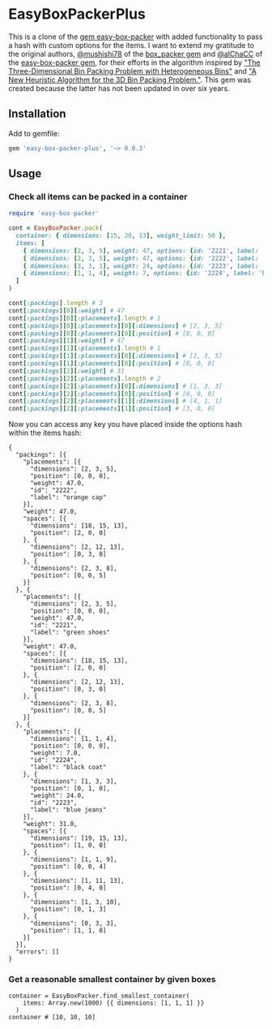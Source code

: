# EasyBoxPackerPlus

This is a clone of the [gem easy-box-packer](https://github.com/alChaCC/easy-box-packer) with added functionality to pass a hash with custom options for the items. I want to extend my gratitude to the original authors, [@mushishi78](https://github.com/mushishi78) of the [box_packer gem](https://github.com/mushishi78/box_packer/) and [@alChaCC](https://github.com/alChaCC) of the [easy-box-packer gem](https://github.com/alChaCC/easy-box-packer), for their efforts in the algorithm inspired by ["The Three-Dimensional Bin Packing Problem with Heterogeneous Bins"](https://www.researchgate.net/publication/273121476_A_genetic_algorithm_for_the_three-dimensional_bin_packing_problem_with_heterogeneous_bins) and ["A New Heuristic Algorithm for the 3D Bin Packing Problem."](https://www.researchgate.net/publication/226249396_A_New_Heuristic_Algorithm_for_the_3D_Bin_Packing_Problem).
This gem was created because the latter has not been updated in over six years.

## Installation

Add to gemfile:

``` ruby
gem 'easy-box-packer-plus', '~> 0.0.3'
```

## Usage

### Check all items can be packed in a container

``` ruby
require 'easy-box-packer'

cont = EasyBoxPacker.pack(
  container: { dimensions: [15, 20, 13], weight_limit: 50 },
  items: [
    { dimensions: [2, 3, 5], weight: 47, options: {id: '2221', label: 'green shoes' } },
    { dimensions: [2, 3, 5], weight: 47, options: {id: '2222', label: 'orange cap' } },
    { dimensions: [3, 3, 1], weight: 24, options: {id: '2223', label: 'blue jeans' } },
    { dimensions: [1, 1, 4], weight: 7, options: {id: '2224', label: 'black coat' } },
  ]
)

cont[:packings].length # 3
cont[:packings][0][:weight] # 47
cont[:packings][0][:placements].length # 1
cont[:packings][0][:placements][0][:dimensions] # [2, 3, 5]
cont[:packings][0][:placements][0][:position] # [0, 0, 0]
cont[:packings][1][:weight] # 47
cont[:packings][1][:placements].length # 1
cont[:packings][1][:placements][0][:dimensions] # [2, 3, 5]
cont[:packings][1][:placements][0][:position] # [0, 0, 0]
cont[:packings][2][:weight] # 31
cont[:packings][2][:placements].length # 2
cont[:packings][2][:placements][0][:dimensions] # [1, 3, 3]
cont[:packings][2][:placements][0][:position] # [0, 0, 0]
cont[:packings][2][:placements][1][:dimensions] # [4, 1, 1]
cont[:packings][2][:placements][1][:position] # [3, 0, 0]
```
Now you can access any key you have placed inside the options hash within the items hash:
```
{
  "packings": [{
    "placements": [{
      "dimensions": [2, 3, 5],
      "position": [0, 0, 0],
      "weight": 47.0,
      "id": "2222",
      "label": "orange cap"
    }],
    "weight": 47.0,
    "spaces": [{
      "dimensions": [18, 15, 13],
      "position": [2, 0, 0]
    }, {
      "dimensions": [2, 12, 13],
      "position": [0, 3, 0]
    }, {
      "dimensions": [2, 3, 8],
      "position": [0, 0, 5]
    }]
  }, {
    "placements": [{
      "dimensions": [2, 3, 5],
      "position": [0, 0, 0],
      "weight": 47.0,
      "id": "2221",
      "label": "green shoes"
    }],
    "weight": 47.0,
    "spaces": [{
      "dimensions": [18, 15, 13],
      "position": [2, 0, 0]
    }, {
      "dimensions": [2, 12, 13],
      "position": [0, 3, 0]
    }, {
      "dimensions": [2, 3, 8],
      "position": [0, 0, 5]
    }]
  }, {
    "placements": [{
      "dimensions": [1, 1, 4],
      "position": [0, 0, 0],
      "weight": 7.0,
      "id": "2224",
      "label": "black coat"
    }, {
      "dimensions": [1, 3, 3],
      "position": [0, 1, 0],
      "weight": 24.0,
      "id": "2223",
      "label": "blue jeans"
    }],
    "weight": 31.0,
    "spaces": [{
      "dimensions": [19, 15, 13],
      "position": [1, 0, 0]
    }, {
      "dimensions": [1, 1, 9],
      "position": [0, 0, 4]
    }, {
      "dimensions": [1, 11, 13],
      "position": [0, 4, 0]
    }, {
      "dimensions": [1, 3, 10],
      "position": [0, 1, 3]
    }, {
      "dimensions": [0, 3, 3],
      "position": [1, 1, 0]
    }]
  }],
  "errors": []
}
```

### Get a reasonable smallest container by given boxes

```
container = EasyBoxPacker.find_smallest_container(
    items: Array.new(1000) {{ dimensions: [1, 1, 1] }}
  )
container # [10, 10, 10]
```
